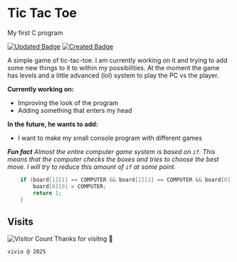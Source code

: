 # Tic Tac Toe
My first C program 

[![Updated Badge](https://badges.pufler.dev/updated/vivio2115/tic-tac-toe-in-c)](https://badges.pufler.dev) [![Created Badge](https://badges.pufler.dev/created/vivio2115/tic-tac-toe-in-c)](https://badges.pufler.dev)

A simple game of tic-tac-toe.
I am currently working on it and trying to add some new things to it to within my possibilities. At the moment the game has levels and a little advanced (lol) system to play the PC vs the player.

**Currently working on:**
- Improving the look of the program
- Adding something that enters my head

**In the future, he wants to add:**
- I want to make my small console program with different games

***Fun fact***
*Almost the entire computer game system is based on ```if```. This means that the computer checks the boxes and tries to choose the best move. I will try to reduce this amount of ```if``` at some point.*
```c
    if (board[1][1] == COMPUTER && board[2][2] == COMPUTER && board[0][0] == ' ') {
        board[0][0] = COMPUTER;
        return 1;
    }
```

## Visits
![Visitor Count](https://profile-counter.glitch.me/vivio2115-repo1/count.svg)
Thanks for visitng 💓

`
vivio @ 2025
`
